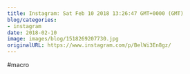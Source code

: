 ```yaml
---
title: Instagram: Sat Feb 10 2018 13:26:47 GMT+0000 (GMT)
blog/categories:
- instagram
date: 2018-02-10
image: images/blog/1518269207730.jpg
originalURL: https://www.instagram.com/p/BelWi3En8gz/
---
```


#macro